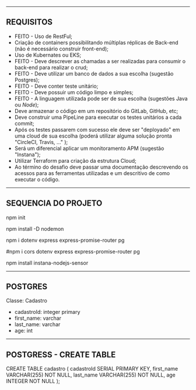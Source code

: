 -----------------------------
REQUISITOS
-----------------------------
- FEITO - Uso de RestFul;
- Criação de containers possibilitando múltiplas réplicas de Back-end (não é necessário construir front-end);
- Uso de Kubernates ou EKS;
- FEITO - Deve descrever as chamadas a ser realizadas para consumir o back-end para realizar o crud;
- FEITO - Deve utilizar um banco de dados a sua escolha (sugestão Postgres);
- FEITO - Deve conter teste unitário;
- FEITO - Deve possuir um código limpo e simples;
- FEITO - A linguagem utilizada pode ser de sua escolha (sugestões Java ou *Node*);
- Deve armazenar o código em um repositório do GitLab, GitHub, etc;
- Deve construir uma PipeLine para executar os testes unitários a cada commit;
- Após os testes passarem com sucesso ele deve ser "deployado" em uma cloud de sua escolha (poderá utilizar alguma solução pronta "CircleCI, Travis, ..." );
- Será um diferencial aplicar um monitoramento APM (sugestão "Instana");
- Utilizar Terraform para criação da estrutura Cloud;
- Ao término do desafio deve passar uma documentação descrevendo os acessos para as ferramentas utilizadas e um descritivo de como executar o código.

-----------------------------
SEQUENCIA DO PROJETO
-----------------------------
npm init

npm install -D nodemon

npm i dotenv express express-promise-router pg

#npm i cors dotenv express express-promise-router pg

npm install instana-nodejs-sensor

-----------------------------
POSTGRES
-----------------------------
Classe: Cadastro

- cadastroId: integer primary
- first_name: varchar
- last_name: varchar
- age: int

-----------------------------
POSTGRESS - CREATE TABLE
-----------------------------
CREATE TABLE cadastro (
    cadastroId SERIAL PRIMARY KEY,
    first_name VARCHAR(255) NOT NULL,
    last_name VARCHAR(255) NOT NULL,
    age INTEGER NOT NULL
);
